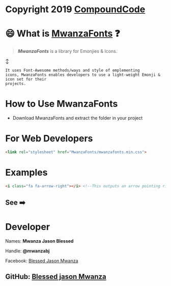 # Copyright 2019 [CompoundCode](https://github.com/compoundCode)

 # :smile: What is  [MwanzaFonts](https://github.com/blessedjasonmwanza/MwanzaFonts/)   :question:
> ***MwanzaFonts*** is a library for Emonjies & Icons.

:arrow_up_down:

 ```
It uses Font-Awesome methods/ways and style of emplementing
icons, MwanzaFonts enables developers to use a light-weight Emonji & icon set for their
projects.
```

# How to Use MwanzaFonts

* Download MwanzaFonts and extract the folder in your project

# For Web Developers

```html 
<link rel="stylesheet" href="MwanzaFonts/mwanzafonts.min.css">
```

# Examples
```html
<i class="fa fa-arrow-right"></i> <!--This outputs an arrow pointing right icon-->
```
See :arrow_right:
-----------------------------------
# Developer

Names: **Mwanza Jason Blessed**

Handle: **@mwanzabj**

Facebook: [Blessed Jason Mwanza](https://facebook.com/blessedjasonmwanza/)

GitHub: [Blessed jason Mwanza](https://github.com/blessedjasonmwanza/)
------------------------------------
